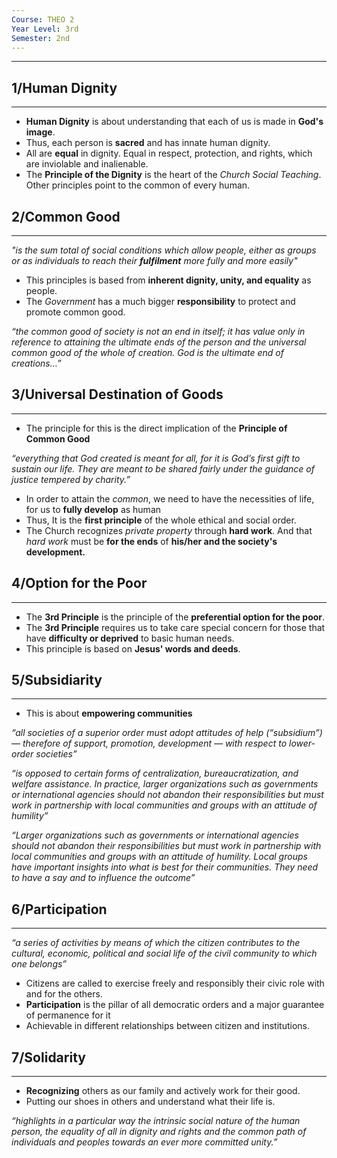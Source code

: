 ```yaml
---
Course: THEO 2
Year Level: 3rd
Semester: 2nd
---
```

---

## 1/Human Dignity
---
- **Human Dignity** is about understanding that each of us is made in **God's image**.
- Thus, each person is **sacred** and has innate human dignity.
- All are **equal** in dignity. Equal in respect, protection, and rights, which are inviolable and inalienable.
- The **Principle of the Dignity** is the heart of the *Church Social Teaching*. Other principles point to the common of every human.

## 2/Common Good
---
 *"is the sum total of social conditions which allow people, either as groups or as individuals to reach their **fulfilment** more fully and more easily"*

- This principles is based from **inherent dignity, unity, and equality** as people.
- The *Government* has a much bigger **responsibility** to protect and promote common good.

*“the common good of society is not an end in itself; it has value only in reference to attaining the ultimate ends of the person and the universal common good of the whole of creation. God is the ultimate end of creations…”*

## 3/Universal Destination of Goods
---
- The principle for this is the direct implication of the **Principle of Common Good**

*“everything that God created is meant for all, for it is God’s first gift to sustain our life. They are meant to be shared fairly under the guidance of justice tempered by charity.”*

- In order to attain the *common*, we need to have the necessities of life, for us to **fully develop** as human
- Thus, It is the **first principle** of the whole ethical and social order.
- The Church recognizes *private property* through **hard work**. And that *hard work* must be **for the ends** of **his/her and the society's development.**

## 4/Option for the Poor
---
- The **3rd Principle** is the principle of the **preferential option for the poor**. 
- The **3rd Principle** requires us to take care special concern for those that have **difficulty or deprived** to basic human needs.
- This principle is based on **Jesus' words and deeds**.

## 5/Subsidiarity
---
- This is about **empowering communities**

*“all societies of a superior order must adopt attitudes of help (“subsidium”) — therefore of support, promotion, development — with respect to lower-order societies”*

*“is opposed to certain forms of centralization, bureaucratization, and welfare assistance. In practice, larger organizations such as governments or international agencies should not abandon their responsibilities but must work in partnership with local communities and groups with an attitude of humility”*

*“Larger organizations such as governments or international agencies should not abandon their responsibilities but must work in partnership with local communities and groups with an attitude of humility. Local groups have important insights into what is best for their communities. They need to have a say and to influence the outcome”*

## 6/Participation
---
*“a series of activities by means of which the citizen contributes to the cultural, economic, political and social life of the civil community to which one belongs”*

- Citizens are called to exercise freely and responsibly their civic role with and for the others.
- **Participation** is the pillar of all democratic orders and a major guarantee of permanence for it
- Achievable in different relationships between citizen and institutions.

## 7/Solidarity
---
- **Recognizing** others as our family and actively work for their good.
- Putting our shoes in others and understand what their life is.

*“highlights in a particular way the intrinsic social nature of the human person, the equality of all in dignity and rights and the common path of individuals and peoples towards an ever more committed unity.”*

